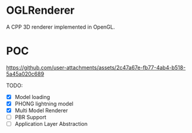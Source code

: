 # OGLRenderer

A CPP 3D renderer implemented in OpenGL.

# POC

https://github.com/user-attachments/assets/2c47a67e-fb77-4ab4-b518-5a45a020c689

TODO:
- [x] Model loading
- [x] PHONG lightning model
- [x] Multi Model Renderer
- [ ] PBR Support
- [ ] Application Layer Abstraction
